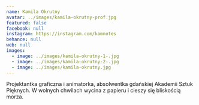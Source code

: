 ```yaml
---
name: Kamila Okrutny
avatar: ../images/kamila-okrutny-prof.jpg
featured: false
facebook: null
instagram: https://instagram.com/kamnotes
behance: null
web: null
images:
  - image: ../images/kamila-okrutny-1-.jpg
  - image: ../images/kamila-okrutny-2-.jpg
  - image: ../images/kamila-okrutny.jpg
---
```

Projektantka graficzna i animatorka, absolwentka gdańskiej Akademii Sztuk Pięknych. W wolnych chwilach wycina z papieru i cieszy się bliskością morza.